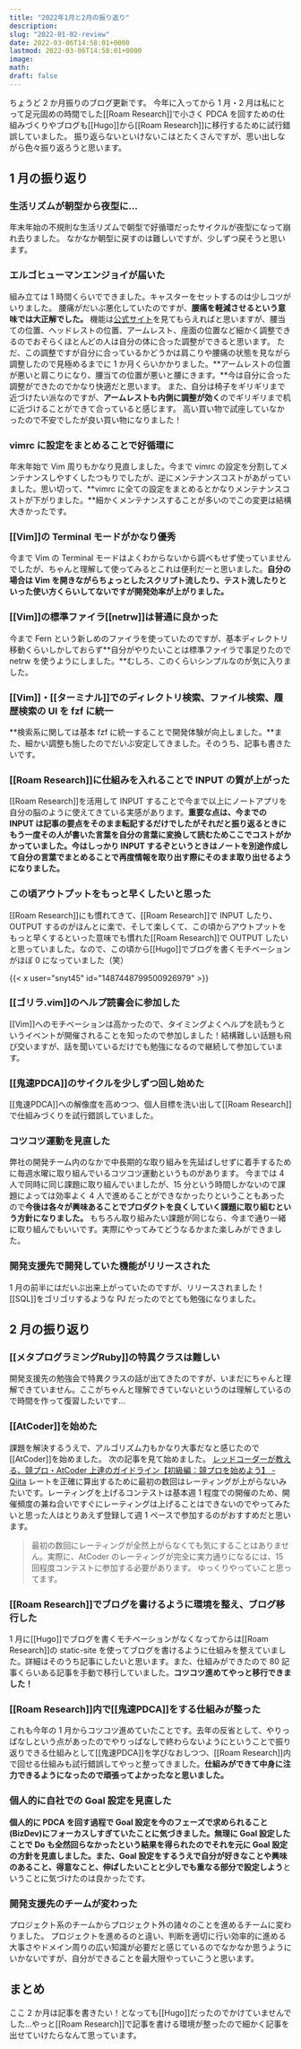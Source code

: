 ```yaml
---
title: "2022年1月と2月の振り返り"
description:
slug: "2022-01-02-review"
date: 2022-03-06T14:58:01+0000
lastmod: 2022-03-06T14:58:01+0000
image:
math:
draft: false
---
```


ちょうど 2 か月振りのブログ更新です。
今年に入ってから 1 月・2 月は私にとって足元固めの時間でした[[Roam Research]]で小さく PDCA を回すための仕組みづくりやブログも[[Hugo]]から[[Roam Research]]に移行するために試行錯誤していました。
振り返らないといけないこはとたくさんですが、思い出しながら色々振り返ろうと思います。

## 1 月の振り返り

### 生活リズムが朝型から夜型に…

年末年始の不規則な生活リズムで朝型で好循環だったサイクルが夜型になって崩れ去りました。
なかなか朝型に戻すのは難しいですが、少しずつ戻そうと思います。

### エルゴヒューマンエンジョイが届いた

組み立ては 1 時間くらいでできました。キャスターをセットするのは少しコツがいりました。
腰痛がだいぶ悪化していたのですが、**腰痛を軽減させるという意味では大正解でした。**
機能は[公式サイト](https://www.ergohuman.jp/product/ergohuman_enjoy.php)を見てもらえればと思いますが、腰当ての位置、ヘッドレストの位置、アームレスト、座面の位置など細かく調整できるのでおそらくほとんどの人は自分の体に合った調整ができると思います。
ただ、この調整ですが自分に合っているかどうかは肩こりや腰痛の状態を見ながら調整したので見極めるまでに 1 か月くらいかかりました。**アームレストの位置が悪いと肩こりになり、腰当ての位置が悪いと腰にきます。**今は自分に合った調整ができたのでかなり快適だと思います。
また、自分は椅子をギリギリまで近づけたい派なのですが、**アームレストも内側に調整が効く**のでギリギリまで机に近づけることができて合っていると感じます。
高い買い物で試座していなかったので不安でしたが良い買い物になりました！

### vimrc に設定をまとめることで好循環に

年末年始で Vim 周りもかなり見直しました。今まで vimrc の設定を分割してメンテナンスしやすくしたつもりでしたが、逆にメンテナンスコストがあがっていました。思い切って、**vimrc に全ての設定をまとめるとかなりメンテナンスコストが下がりました。**細かくメンテナンスすることが多いのでこの変更は結構大きかったです。

### [[Vim]]の Terminal モードがかなり優秀

今まで Vim の Terminal モードはよくわからないから調べもせず使っていませんでしたが、ちゃんと理解して使ってみるとこれは便利だーと思いました。**自分の場合は Vim を開きながらちょっとしたスクリプト流したり、テスト流したりといった使い方くらいしてないですが開発効率が上がりました。**

### [[Vim]]の標準ファイラ[[netrw]]は普通に良かった

今まで Fern という新しめのファイラを使っていたのですが、基本ディレクトリ移動くらいしかしておらず**自分がやりたいことは標準ファイラで事足りたので netrw を使うようにしました。**むしろ、このくらいシンプルなのが気に入りました。

### [[Vim]]・[[ターミナル]]でのディレクトリ検索、ファイル検索、履歴検索の UI を fzf に統一

**検索系に関しては基本 fzf に統一することで開発体験が向上しました。**また、細かい調整も施したのでだいぶ安定してきました。そのうち、記事も書きたいです。

### [[Roam Research]]に仕組みを入れることで INPUT の質が上がった

[[Roam Research]]を活用して INPUT することで今まで以上にノートアプリを自分の脳のように使えてきている実感があります。**重要な点は、今までの INPUT は記事の要点をそのまま転記するだけでしたがそれだと振り返るときにもう一度その人が書いた言葉を自分の言葉に変換して読むためここでコストがかかっていました。今はしっかり INPUT するぞというときはノートを別途作成して自分の言葉でまとめることで再度情報を取り出す際にそのまま取り出せるようになりました。**

### この頃アウトプットをもっと早くしたいと思った

[[Roam Research]]にも慣れてきて、[[Roam Research]]で INPUT したり、OUTPUT するのがほんとに楽で、そして楽しくて、この頃からアウトプットをもっと早くするといった意味でも慣れた[[Roam Research]]で OUTPUT したいと思っていました。なので、この頃から[[Hugo]]でブログを書くモチベーションがほぼ 0 になっていました（笑）

{{< x user="snyt45" id="1487448799500926979" >}}

### [[ゴリラ.vim]]のヘルプ読書会に参加した

[[Vim]]へのモチベーションは高かったので、タイミングよくヘルプを読もうというイベントが開催されることを知ったので参加しました！結構難しい話題も飛び交いますが、話を聞いているだけでも勉強になるので継続して参加しています。

### [[鬼速PDCA]]のサイクルを少しずつ回し始めた

[[鬼速PDCA]]への解像度を高めつつ、個人目標を洗い出して[[Roam Research]]で仕組みづくりを試行錯誤していました。

### コツコツ運動を見直した

弊社の開発チーム内のなかで中長期的な取り組みを先延ばしせずに着手するために毎週水曜に取り組んでいるコツコツ運動というものがあります。
今までは 4 人で同時に同じ課題に取り組んでいましたが、15 分という時間しかないので課題によっては効率よく 4 人で進めることができなかったりということもあったので**今後は各々が興味あることでプロダクトを良くしていく課題に取り組むという方針になりました。**
もちろん取り組みたい課題が同じなら、今まで通り一緒に取り組んでもいいです。実際にやってみてどうなるかまた楽しみができました。

### 開発支援先で開発していた機能がリリースされた

1 月の前半にはだいぶ出来上がっていたのですが、リリースされました！
[[SQL]]をゴリゴリするような PJ だったのでとても勉強になりました。

## 2 月の振り返り

### [[メタプログラミングRuby]]の特異クラスは難しい

開発支援先の勉強会で特異クラスの話が出てきたのですが、いまだにちゃんと理解できていません。ここがちゃんと理解できていないというのは理解しているので時間を作って復習したいです…

### [[AtCoder]]を始めた

課題を解決するうえで、アルゴリズム力もかなり大事だなと感じたので[[AtCoder]]を始めました。
次の記事を見て始めました。 [レッドコーダーが教える、競プロ・AtCoder 上達のガイドライン【初級編：競プロを始めよう】 \- Qiita](https://qiita.com/e869120/items/f1c6f98364d1443148b3)
レートを正確に算出するために最初の数回はレーティングが上がらないみたいです。レーティングを上げるコンテストは基本週 1 程度での開催のため、開催頻度の兼ね合いですぐにレーティングは上げることはできないのでやってみたいと思った人はとりあえず登録して週 1 ペースで参加するのがおすすめだと思います。

> 最初の数回にレーティングが全然上がらなくても気にすることはありません。実際に、AtCoder のレーティングが完全に実力通りになるには、15 回程度コンテストに参加する必要があります。
> ゆっくりやっていこと思ってます。

### [[Roam Research]]でブログを書けるように環境を整え、ブログ移行した

1 月に[[Hugo]]でブログを書くモチベーションがなくなってからは[[Roam Research]]の static-site を使ってブログを書けるように仕組みを整えていました。詳細はそのうち記事にしたいと思います。また、仕組みができたので 80 記事くらいある記事を手動で移行していました。**コツコツ進めてやっと移行できました！**

### [[Roam Research]]内で[[鬼速PDCA]]をする仕組みが整った

これも今年の 1 月からコツコツ進めていたことです。去年の反省として、やりっぱなしという点があったのでやりっぱなしで終わらないようにということで振り返りできる仕組みとして[[鬼速PDCA]]を学びなおしつつ、[[Roam Research]]内で回せる仕組みも試行錯誤してやっと整ってきました。**仕組みができて中身に注力できるようになったので頑張ってよかったなと思いました。**

### 個人的に自社での Goal 設定を見直した

**個人的に PDCA を回す過程で Goal 設定を今のフェーズで求められること(BizDev)にフォーカスしすぎていたことに気づきました。**無理に Goal 設定したことで Do も全然回らなかったという結果を得られたのでそれを元に Goal 設定の方針を見直しました。また、Goal 設定をするうえで**自分が好きなことや興味のあること、得意なこと、伸ばしたいことと少しでも重なる部分で設定しよう**ということに気づけたのは良かったです。

### 開発支援先のチームが変わった

プロジェクト系のチームからプロジェクト外の諸々のことを進めるチームに変わりました。
プロジェクトを進めるのと違い、判断を適切に行い効率的に進める大事さやドメイン周りの広い知識が必要だと感じているのでなかなか思うようにいかないですが、自分ができることを最大限やっていこうと思います。

## まとめ

ここ 2 か月は記事を書きたい！となっても[[Hugo]]だったのでかけていませんでした…やっと[[Roam Research]]で記事を書ける環境が整ったので細かく記事を出せていけたらなんて思っています。
